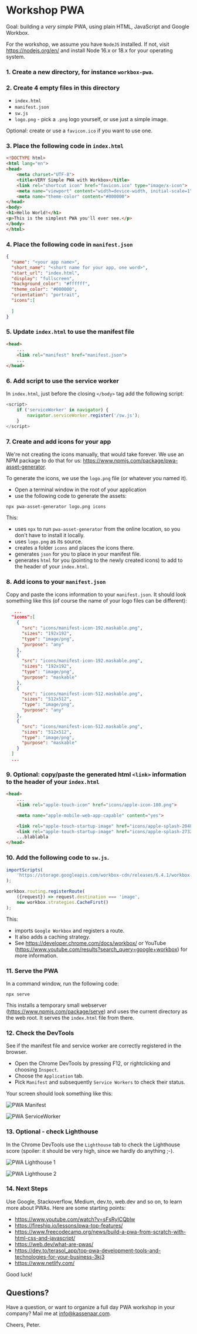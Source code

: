 # Workshop PWA

Goal: building a _very simple_ PWA, using plain HTML, JavaScript and Google Workbox.

For the workshop, we assume you have `NodeJS` installed. If not, visit https://nodejs.org/en/ and install Node 16.x or 18.x for your operating system. 

### 1. Create a new directory, for instance `workbox-pwa`.

### 2. Create 4 empty files in this directory
- `index.html`
- `manifest.json`
- `sw.js`
- `logo.png` - pick a `.png` logo yourself, or use just a simple image.

Optional: create or use a `favicon.ico` if you want to use one.

### 3. Place the following code in `index.html`

```html
<!DOCTYPE html>
<html lang="en">
<head>
    <meta charset="UTF-8">
    <title>VERY Simple PWA with Workbox</title>
    <link rel="shortcut icon" href="favicon.ico" type="image/x-icon">
    <meta name="viewport" content="width=device-width, initial-scale=1">
    <meta name="theme-color" content="#000000">
</head>
<body>
<h1>Hello World!</h1>
<p>This is the simplest PWA you'll ever see.</p>
</body>
</html>

```

### 4. Place the following code in `manifest.json`

```json
{
  "name": "<your app name>",
  "short_name": "<short name for your app, one word>",
  "start_url": "index.html",
  "display": "fullscreen",
  "background_color": "#ffffff",
  "theme_color": "#000000",
  "orientation": "portrait",
  "icons":[
    
  ]
}
```

### 5. Update `index.html` to use the manifest file

```html
<head>
    ...
    <link rel="manifest" href="manifest.json">
    ...
</head>
```

### 6. Add script to use the service worker

In `index.html`, just before the closing `</body>` tag add the following script:

```javascript
<script>
    if ('serviceWorker' in navigator) {
        navigator.serviceWorker.register('/sw.js');
    }
</script>
```

### 7. Create and add icons for your app

We're not creating the icons manually, that would take forever. We use an NPM package to do that for us: https://www.npmjs.com/package/pwa-asset-generator.

To generate the icons, we use the `logo.png` file (or whatever you named it). 

- Open a terminal window in the root of your application
- use the following code to generate the assets:

`npx pwa-asset-generator logo.png icons`

This:
- uses `npx` to run `pwa-asset-generator` from the online location, so you don't have to install it locally.
- uses `logo.png` as its source.
- creates a folder `icons` and places the icons there.
- generates `json` for you to place in your manifest file.
- generates `html` for you (pointing to the newly created icons) to add to the header of your `index.html`.

### 8. Add icons to your `manifest.json`

Copy and paste the icons information to your `manifest.json`. It should look something like this (of course the name of your logo files can be different):

```json
   ...
  "icons":[
    {
      "src": "icons/manifest-icon-192.maskable.png",
      "sizes": "192x192",
      "type": "image/png",
      "purpose": "any"
    },
    {
      "src": "icons/manifest-icon-192.maskable.png",
      "sizes": "192x192",
      "type": "image/png",
      "purpose": "maskable"
    },
    {
      "src": "icons/manifest-icon-512.maskable.png",
      "sizes": "512x512",
      "type": "image/png",
      "purpose": "any"
    },
    {
      "src": "icons/manifest-icon-512.maskable.png",
      "sizes": "512x512",
      "type": "image/png",
      "purpose": "maskable"
    }
  ]
  ...
```

### 9. Optional: copy/paste the generated html `<link>` information to the header of your `index.html`

```html
<head>
    ...
    <link rel="apple-touch-icon" href="icons/apple-icon-180.png">

    <meta name="apple-mobile-web-app-capable" content="yes">

    <link rel="apple-touch-startup-image" href="icons/apple-splash-2048-2732.jpg" media="(device-width: 1024px) and (device-height: 1366px) and (-webkit-device-pixel-ratio: 2) and (orientation: portrait)">
    <link rel="apple-touch-startup-image" href="icons/apple-splash-2732-2048.jpg" media="(device-width: 1024px) and (device-height: 1366px) and (-webkit-device-pixel-ratio: 2) and (orientation: landscape)">
    ...blablabla
</head>
```

### 10. Add the following code to `sw.js`.

```javascript
importScripts(
    'https://storage.googleapis.com/workbox-cdn/releases/6.4.1/workbox-sw.js'
);

workbox.routing.registerRoute(
    ({request}) => request.destination === 'image',
    new workbox.strategies.CacheFirst()
);
```

This:
- imports `Google Workbox` and registers a route. 
- It also adds a caching strategy. 
- See https://developer.chrome.com/docs/workbox/ 
or YouTube (https://www.youtube.com/results?search_query=google+workbox) for more information. 

### 11. Serve the PWA

In a command window, run the following code:

`npx serve`

This installs a temporary small webserver (https://www.npmjs.com/package/serve) and uses the current directory as the web root. 
It serves the `index.html` file from there.

### 12. Check the DevTools
See if the manifest file and service worker are correctly registered in the browser.

- Open the Chrome DevTools by pressing F12, or rightclicking and choosing `Inspect`.
- Choose the `Application` tab.
- Pick `Manifest` and subsequently `Service Workers` to check their status.

Your screen should look something like this:

![PWA Manifest](img/pwa-manifest.png?raw=true "The manifest file in Chrome DevTools")

![PWA ServiceWorker](img/pwa-service-worker.png?raw=true "The service worker in Chrome DevTools")

### 13. Optional - check Lighthouse

In the Chrome DevTools use the `Lighthouse` tab to check the Lighthouse score 
(spoiler: it should be very high, since we hardly do anything ;-).

![PWA Lighthouse 1](img/pwa-lighthouse-1.png?raw=true "Starting Lighthouse in Chrome DevTools")

![PWA Lighthouse 2](img/pwa-lighthouse-2.png?raw=true "The PWA score for this app: optimal")


### 14. Next Steps

Use Google, Stackoverflow, Medium, dev.to, web.dev and so on, to learn more about PWAs. Here are some starting points:
- https://www.youtube.com/watch?v=sFsRylCQblw
- https://fireship.io/lessons/pwa-top-features/
- https://www.freecodecamp.org/news/build-a-pwa-from-scratch-with-html-css-and-javascript/
- https://web.dev/what-are-pwas/
- https://dev.to/terasol_app/top-pwa-development-tools-and-technologies-for-your-business-3kj3
- https://www.netlify.com/

Good luck!

## Questions?

Have a question, or want to organize a full day PWA workshop in your company? Mail me at info@kassenaar.com.

Cheers,
Peter.

